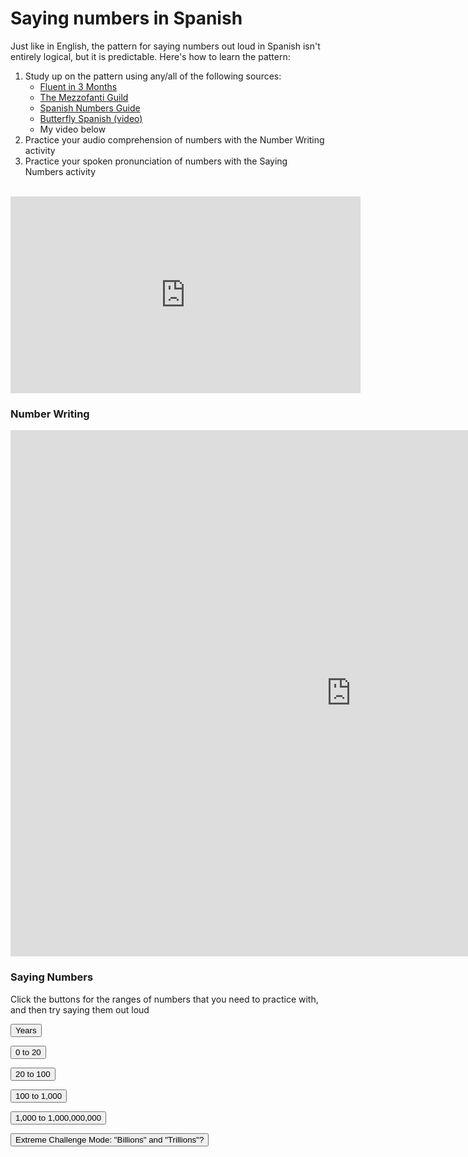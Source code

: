 <h1>Saying numbers in Spanish</h1>

<p>Just like in English, the pattern for saying numbers out loud in Spanish isn't entirely logical, but it is predictable. Here's how to learn the pattern:</p>

<ol>
 <li>Study up on the pattern using any/all of the following sources:
  <ul>
   <li><a href="https://www.fluentin3months.com/spanish-numbers/">Fluent in 3 Months</a></li>
   <li><a href="https://www.mezzoguild.com/spanish-numbers/">The Mezzofanti Guild</a></li>
   <li><a href="https://spanishnumbers.guide/numbers-in-spanish.html">Spanish Numbers Guide</a></li>
   <li><a href="https://www.youtube.com/watch?v=iVyUMBmfDiY">Butterfly Spanish (video)</a></li>
   <li>My video below</li>
  </ul>
 </li>
 <li>Practice your audio comprehension of numbers with the Number Writing activity</li>
 <li>Practice your spoken pronunciation of numbers with the Saying Numbers activity</li>
</ol>
<br>

<iframe width="560" height="315" src="https://www.youtube.com/embed/Psvj8s4_yHk" frameborder="0" allow="accelerometer; autoplay; encrypted-media; gyroscope; picture-in-picture" allowfullscreen></iframe>

<h3>Number Writing</h3>
<iframe src="https://h5p.org/h5p/embed/689524" width="1090" height="842" frameborder="0" allowfullscreen="allowfullscreen"></iframe><script src="https://h5p.org/sites/all/modules/h5p/library/js/h5p-resizer.js" charset="UTF-8"></script>

<h3>Saying Numbers</h3>
<p> Click the buttons for the ranges of numbers that you need to practice with, and then try saying them out loud</p>

<button onclick="document.getElementById('demo4').innerHTML = getRndInteger(1800,2100)">Years</button>
<p id="demo4"></p>

<button onclick="document.getElementById('demo').innerHTML = getRndInteger(0,20)">0 to 20</button>
<p id="demo"></p>

<button onclick="document.getElementById('demo1').innerHTML = getRndInteger(20,100)">20 to 100</button>
<p id="demo1"></p>

<button onclick="document.getElementById('demo2').innerHTML = getRndInteger(100,1000)">100 to 1,000</button>
<p id="demo2"></p>

<button onclick="document.getElementById('demo3').innerHTML = getRndInteger(1000,1000000000)">1,000 to 1,000,000,000</button>
<p id="demo3"></p>

<button onclick="document.getElementById('demo5').innerHTML = getRndInteger(1000000000,100000000000000)">Extreme Challenge Mode: "Billions" and "Trillions"?</button>
<p id="demo5"></p>

<script>
function getRndInteger(min, max) {
  return Math.floor(Math.random() * (max - min)) + min;
}</script>
